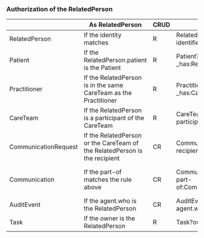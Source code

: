 ### Authorization of the RelatedPerson

|                      | As RelatedPerson                                                           | CRUD | Read validation                                                                     | Create validation                                                                 |
|----------------------|----------------------------------------------------------------------------|------|-------------------------------------------------------------------------------------|-----------------------------------------------------------------------------------|
| RelatedPerson        | If the identity matches                                                    | R    | RelatedPerson?<br>identifier=system\|user_id                                        |                                                                                   |                   |
| Patient              | If the RelatedPerson.patient is the Patient                                | R    | Patient?<br>_has:RelatedPerson:patient:identifier=system\|user_id                   |                                                                                   |
| Practitioner         | If the RelatedPerson is in the same CareTeam as the Practitioner           | R    | Practitioner?<br>_has:CareTeam:participant:participant=RelatedPerson/1              |                                                                                   |
| CareTeam             | If the RelatedPerson is a participant of the CareTeam                      | R    | CareTeam?<br>participant:RelatedPerson=RelatedPerson/1                              |                                                                                   |
| CommunicationRequest | If the RelatedPerson or the CareTeam of the RelatedPerson is the recipient | CR   | CommunicationRequest?<br>recipient=RelatedPerson/1,CareTeam/1                       | CommunicationRequest?requester=RelatedPerson/1                                    |
| Communication        | If the part-of matches the rule above                                      | CR   | Communication?<br>part-of:CommunicationRequest.recipient=RelatedPerson/1,CareTeam/1 | Communication?sender=RelatedPerson/1 AND Communication.recipient share a CareTeam |
| AuditEvent           | If the agent.who is the RelatedPerson                                      | CR   | AuditEvent?<br>agent.who[requester]=RelatedPerson/1                                 | AuditEvent?<br>agent.who[requester]=RelatedPerson/1                               |
| Task                 | If the owner is the RelatedPerson                                          | R    | Task?owner=RelatedPerson/1                                                          |                                                                                   |
